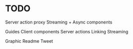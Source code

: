 # TODO

Server action proxy
Streaming + Async components

Guides
Client components
Server actions
Linking
Streaming

Graphic
Readme
Tweet
